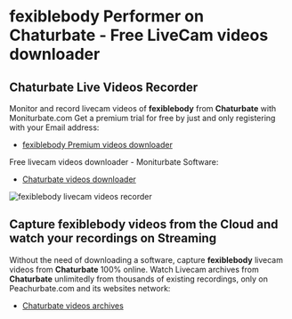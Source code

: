 # fexiblebody Performer on Chaturbate - Free LiveCam videos downloader

## Chaturbate Live Videos Recorder

Monitor and record livecam videos of **fexiblebody** from **Chaturbate** with Moniturbate.com
Get a premium trial for free by just and only registering with your Email address:
* [fexiblebody Premium videos downloader](https://moniturbate.com/request-demo-licence-key.html)

Free livecam videos downloader - Moniturbate Software:
* [Chaturbate videos downloader](https://moniturbate.com/moniturbate-download-software.html)

![fexiblebody livecam videos recorder](https://peachurnet.com/templates/moniturbate-software.png)


## Capture fexiblebody videos from the Cloud and watch your recordings on Streaming

Without the need of downloading a software, capture **fexiblebody** livecam videos from **Chaturbate** 100% online.
Watch Livecam archives from **Chaturbate** unlimitedly from thousands of existing recordings, only on Peachurbate.com and its websites network:
* [Chaturbate videos archives](https://peachurnet.com/)